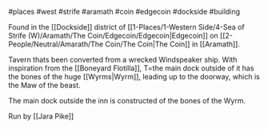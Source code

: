 #places #west #strife  #aramath #coin #edgecoin #dockside #building


Found in the [[Dockside]] district of [[1-Places/1-Western Side/4-Sea of Strife (W)/Aramath/The Coin/Edgecoin/Edgecoin|Edgecoin]] on [[2-People/Neutral/Amarath/The Coin/The Coin|The Coin]] in [[Aramath]].

Tavern thats been converted from a wrecked Windspeaker ship.  With inspiration from the [[Boneyard Flotilla]], T=the main dock outside of it has the bones of the huge [[Wyrms|Wyrm]], leading up to the doorway, which is the Maw of the beast.

The main dock outside the inn is constructed of the bones of the Wyrm.

Run by [[Jara Pike]]

